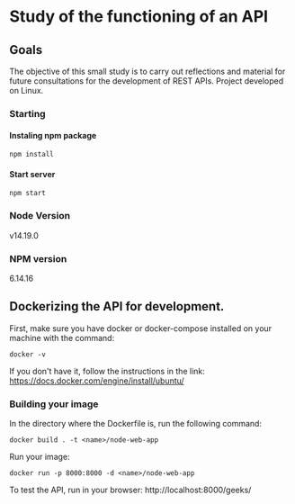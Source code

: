 # Study of the functioning of an API

## Goals

The objective of this small study is to carry out reflections and material for future consultations for the development of REST APIs.
Project developed on Linux.

### Starting

#### Instaling npm package
``` npm install ```

#### Start server
``` npm start ```

### Node Version 
v14.19.0

### NPM version
6.14.16

## Dockerizing the API for development.

First, make sure you have docker or docker-compose installed on your machine with the command:
```
docker -v
```
If you don't have it, follow the instructions in the link: https://docs.docker.com/engine/install/ubuntu/

### Building your image

In the directory where the Dockerfile is, run the following command:
```
docker build . -t <name>/node-web-app
```

Run your image:
```
docker run -p 8000:8000 -d <name>/node-web-app
```
To test the API, run in your browser: http://localhost:8000/geeks/

